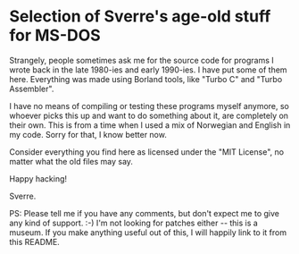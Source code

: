 # Selection of Sverre's age-old stuff for MS-DOS

Strangely, people sometimes ask me for the source code for programs I
wrote back in the late 1980-ies and early 1990-ies. I have put some of
them here. Everything was made using Borland tools, like "Turbo C" and
"Turbo Assembler".

I have no means of compiling or testing these programs myself anymore,
so whoever picks this up and want to do something about it, are
completely on their own. This is from a time when I used a mix of
Norwegian and English in my code. Sorry for that, I know better now.

Consider everything you find here as licensed under the "MIT License",
no matter what the old files may say.

Happy hacking!


Sverre.

PS: Please tell me if you have any comments, but don't expect me to
give any kind of support. :-) I'm not looking for patches either --
this is a museum. If you make anything useful out of this, I will
happily link to it from this README.
